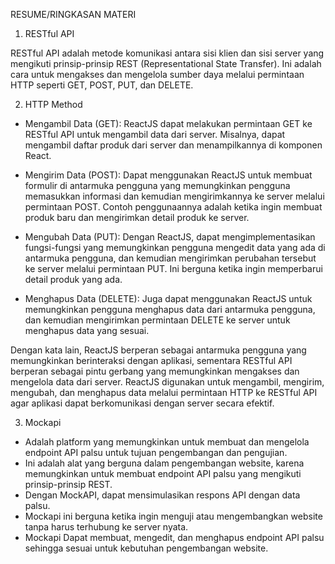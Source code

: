 RESUME/RINGKASAN MATERI

1. RESTful API
<p>RESTful API adalah metode komunikasi antara sisi klien dan sisi server yang mengikuti prinsip-prinsip REST (Representational State Transfer). Ini adalah cara untuk mengakses dan mengelola sumber daya melalui permintaan HTTP seperti GET, POST, PUT, dan DELETE.</p>

2. HTTP Method
- Mengambil Data (GET): ReactJS dapat melakukan permintaan GET ke RESTful API untuk mengambil data dari server. Misalnya, dapat mengambil daftar produk dari server dan menampilkannya di komponen React.

- Mengirim Data (POST): Dapat menggunakan ReactJS untuk membuat formulir di antarmuka pengguna yang memungkinkan pengguna memasukkan informasi dan kemudian mengirimkannya ke server melalui permintaan POST. Contoh penggunaannya adalah ketika ingin membuat produk baru dan mengirimkan detail produk ke server.

- Mengubah Data (PUT): Dengan ReactJS, dapat mengimplementasikan fungsi-fungsi yang memungkinkan pengguna mengedit data yang ada di antarmuka pengguna, dan kemudian mengirimkan perubahan tersebut ke server melalui permintaan PUT. Ini berguna ketika ingin memperbarui detail produk yang ada.

- Menghapus Data (DELETE): Juga dapat menggunakan ReactJS untuk memungkinkan pengguna menghapus data dari antarmuka pengguna, dan kemudian mengirimkan permintaan DELETE ke server untuk menghapus data yang sesuai.

Dengan kata lain, ReactJS berperan sebagai antarmuka pengguna yang memungkinkan berinteraksi dengan aplikasi, sementara RESTful API berperan sebagai pintu gerbang yang memungkinkan mengakses dan mengelola data dari server. ReactJS digunakan untuk mengambil, mengirim, mengubah, dan menghapus data melalui permintaan HTTP ke RESTful API agar aplikasi dapat berkomunikasi dengan server secara efektif.

3. Mockapi
- Adalah platform yang memungkinkan untuk membuat dan mengelola endpoint API palsu untuk tujuan pengembangan dan pengujian.
- Ini adalah alat yang berguna dalam pengembangan website, karena memungkinkan untuk membuat endpoint API palsu yang mengikuti prinsip-prinsip REST.
- Dengan MockAPI, dapat mensimulasikan respons API dengan data palsu.
- Mockapi ini berguna ketika ingin menguji atau mengembangkan website tanpa harus terhubung ke server nyata.
- Mockapi Dapat membuat, mengedit, dan menghapus endpoint API palsu sehingga sesuai untuk kebutuhan pengembangan website.